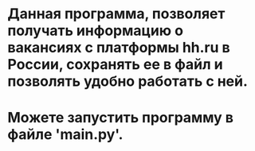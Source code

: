# Данная программа, позволяет получать информацию о вакансиях с платформы hh.ru в России, сохранять ее в файл и позволять удобно работать с ней.
# Можете запустить программу в файле 'main.py'.
